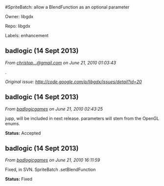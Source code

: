 #SpriteBatch: allow a BlendFunction as an optional parameter

Owner: libgdx

Repo: libgdx

Labels: enhancement 

## badlogic (14 Sept 2013)

_From [christop...@gmail.com](https://code.google.com/u/112560729282493911045/) on June 21, 2010 01:03:43_

.

_Original issue: http://code.google.com/p/libgdx/issues/detail?id=20_


## badlogic (14 Sept 2013)

_From [badlogicgames](https://code.google.com/u/badlogicgames/) on June 21, 2010 02:43:25_

jupp, will be included in next release. parameters will stem from the OpenGL enums.

**Status:** Accepted  


## badlogic (14 Sept 2013)

_From [badlogicgames](https://code.google.com/u/badlogicgames/) on June 21, 2010 16:11:59_

Fixed, in SVN. SpriteBatch .setBlendFunction

**Status:** Fixed  


